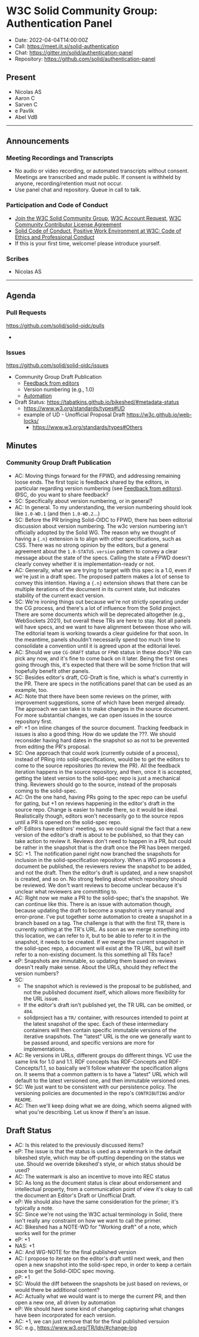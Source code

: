 # W3C Solid Community Group: Authentication Panel

* Date: 2022-04-04T14:00:00Z
* Call: https://meet.jit.si/solid-authentication
* Chat: https://gitter.im/solid/authentication-panel
* Repository: https://github.com/solid/authentication-panel


## Present
* Nicolas AS
* Aaron C
* Sarven C
* e Pavlik
* Abel VdB

---

## Announcements

### Meeting Recordings and Transcripts
* No audio or video recording, or automated transcripts without consent. Meetings are transcribed and made public. If consent is withheld by anyone, recording/retention must not occur.
* Use panel chat and repository. Queue in call to talk.


### Participation and Code of Conduct
* [Join the W3C Solid Community Group](https://www.w3.org/community/solid/join), [W3C Account Request](http://www.w3.org/accounts/request), [W3C Community Contributor License Agreement](https://www.w3.org/community/about/agreements/cla/)
* [Solid Code of Conduct](https://github.com/solid/process/blob/master/code-of-conduct.md), [Positive Work Environment at W3C: Code of Ethics and Professional Conduct](https://github.com/solid/process/blob/master/code-of-conduct.md)
* If this is your first time, welcome! please introduce yourself.


### Scribes
* Nicolas AS


---

## Agenda

### Pull Requests
https://github.com/solid/solid-oidc/pulls

* 

### Issues
https://github.com/solid/solid-oidc/issues

* Community Group Draft Publication
    * [Feedback from editors](https://github.com/solid/specification/blob/main/meetings/2022-03-30.md#add-solid-oidc-draft-specification-and-primer-to-solid-project)
    * Version numbering (e.g., 1.0)
    * [Automation](https://github.com/solid/solid-oidc/pull/101)
* Draft Status: https://tabatkins.github.io/bikeshed/#metadata-status
  * https://www.w3.org/standards/types#UD
  * example of UD - Unofficial Proposal Draft https://w3c.github.io/web-locks/
    * https://www.w3.org/standards/types#Others 


## Minutes

### Community Group Draft Publication

* AC: Moving things forward for the FPWD, and addressing remaining loose ends. The first topic is feedback shared by the editors, in particular regarding version numbering (see [Feedback from editors](https://github.com/solid/specification/blob/main/meetings/2022-03-30.md#add-solid-oidc-draft-specification-and-primer-to-solid-project)). @SC, do you want to share feedback?
* SC: Specifically about version numbering, or in general?
* AC: In general. To my understanding, the version numbering should look like `1.0-WD.1` (and then `1.0-WD.2`...)
* SC: Before the PR bringing Solid-OIDC to FPWD, there has been editorial discussion about version numbering. The w3c version numbering isn't officially adopted by the Solid WG. The reason why we thought of having a `{.n}` extension is to align with other specifications, such as CSS. There was no strong opinion by the editors, but a general agreement about the `1.0-STATUS.version` pattern to convey a clear message about the state of the specs. Calling the state a FPWD doesn't clearly convey whether it is implementation-ready or not.
* AC: Generally, what we are trying to target with this spec is a 1.0, even if we're just in a draft spec. The proposed pattern makes a lot of sense to convey this intention. Having a `{.n}` extension shows that there can be multiple iterations of the document in its current state, but indicates stability of the current exact version.
* SC: We're ironing things out because we're not strictly operating under the CG process, and there's a lot of influence from the Solid project. There are some documents which will be deprecated altogether (e.g., WebSockets 2021), but overall these TRs are here to stay. Not all panels will have specs, and we want to have alignment between those who will. The editorial team is working towards a clear guideline for that soon. In the meantime, panels shouldn't necessarily spend too much time to consolidate a convention until it is agreed upon at the editorial level. 
* AC: Should we use `CG-DRAFT` status or `FPWD` status in these docs? We can pick any now, and it's fine to come back on it later. Being the first ones going through this, it's expected that there will be some friction that will hopefully benefit other panels.
* SC: Besides editor's draft, CG-Draft is fine, which is what's currently in the PR. There are specs in the notifications panel that can be used as an example, too.
* AC: Note that there have been some reviews on the primer, with improvement suggestions, some of which have been merged already. The approach we can take is to make changes in the source document. For more substantial changes, we can open issues in the source repository first.
* eP: +1 on inline changes of the source document. Tracking feedback in issues is also a good thing. How do we update the ???. We should reconsider having hard dates in the snapshot so as not to be prevented from editing the PR's proposal.
* SC: One approach that could work (currently outside of a process), instead of PRing into solid-specifications, would be to get the editors to come to the source repositories (to review the PR). All the feedback iteration happens in the source repository, and then, once it is accepted, getting the latest version to the solid-spec repo is just a mechanical thing. Reviewers should go to the source, instead of the proposals coming to the solid-spec.
* AC: On the one hand, having PRs going to the spec repo can be useful for gating, but +1 on reviews happening in the editor's draft in the source repo. Change is easier to handle there, so it would be ideal. Realistically though, editors won't necessarily go to the source repos until a PR is opened on the solid-spec repo.
* eP: Editors have editors' meeting, so we could signal the fact that a new version of the editor's draft is about to be published, so that they can take action to review it. Reviews don't need to happen in a PR, but could be rather in the snapshot that is the draft once the PR has been merged.
* SC: +1. The notification panel right now branched the snapshots for inclusion in the solid-specification repository. When a WG proposes a document be published, the reviewers review the snapshot to be added, and not the draft. Then the editor's draft is updated, and a new snapshot is created, and so on. No strong feeling about which repository should be reviewed. We don't want reviews to become unclear because it's unclear what reviewers are committing to.
* AC: Right now we make a PR to the solid-spec; that's the snapshot. We can continue like this. There is an issue with automation though, because updating the draft to become a snapshot is very manual and error-prone. I've put together some automation to create a snapshot in a branch based on a tag. The challenge is that with the first TR, there is currently nothing at the TR's URL. As soon as we merge something into this location, we can refer to it, but to be able to refer to it in the snapshot, it needs to be created. If we merge the current snapshot in the solid-spec repo, a document will exist at the TR URL, but will itself refer to a non-existing document. Is this something all TRs face?
* eP: Snapshots are immutable, so updating them based on reviews doesn't really make sense. About the URLs, should they reflect the version numbers?
* SC: 
  * The snapshot which is reviewed is the proposal to be published, and not the published document itself, which allows more flexibility for the URL issue.
  * If the editor's draft isn't published yet, the TR URL can be omitted, or `404`. 
  * solidproject has a `TR/` container, with resources intended to point at the latest snapshot of the spec. Each of these intermediary containers will then contain specific immutable versions of the iterative snapshots. The "latest" URL is the one we generally want to be passed around, and specific versions are more for implementations.
* AC: Re versions in URLs, different groups do different things. VC use the same link for 1.0 and 1.1. RDF concepts has RDF-Concepts and RDF-Concepts/1.1, so basically we'll follow whatever the specification aligns on. It seems that a common pattern is to have a "latest" URL which will default to the latest versioned one, and then immutable versioned ones. 
* SC: We just want to be consistent with our persistence policy. The versioning policies are documented in the repo's `CONTRIBUTING` and/or `README`.
* AC: Then we'll keep doing what we are doing, which seems aligned with what you're describing. Let us know if there's an issue.

## Draft Status

* AC: Is this related to the previously discussed items?
* eP: The issue is that the status is used as a watermark in the default bikeshed style, which may be off-putting depending on the status we use. Should we override bikeshed's style, or which status should be used?
* AC: The watermark is also an incentive to move into REC status 
* SC: As long as the document status is clear about endorsement and intellectual property, from a communication point of view it's okay to call the document an Editor's Draft or Unofficial Draft.
* eP: We should also have the same consideration for the primer; it's typically a note.
* SC: Since we're not using the W3C actual terminology in Solid, there isn't really any constraint on how we want to call the primer.
* AC: Bikeshed has a NOTE-WD for "Working draft" of a note, which works well for the primer
* eP: +1
* NAS: +1
* AC: And WG-NOTE for the final published version
* AC: I propose to iterate on the editor's draft until next week, and then open a new snapshot into the solid-spec repo, in order to keep a certain pace to get the Solid-OIDC spec moving.
* eP: +1
* SC: Would the diff between the snapshots be just based on reviews, or would there be additional content?
* AC: Actually what we would want is to merge the current PR, and then open a new one, all driven by automation
* eP: We should have some kind of changelog capturing what changes have been incorporated for each version.
* AC: +1, we can just remove that for the final published versuion
* SC: e.g., https://www.w3.org/TR/ldn/#change-log
